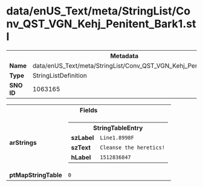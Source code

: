 <h1>data/enUS_Text/meta/StringList/Conv_QST_VGN_Kehj_Penitent_Bark1.stl</h1><table><tr><th colspan="100%">Metadata</th></tr><tr><td><b>Name</b></td><td>data/enUS_Text/meta/StringList/Conv_QST_VGN_Kehj_Penitent_Bark1.stl</td></tr><tr><td><b>Type</b></td><td>StringListDefinition</td></tr><tr><td><b>SNO ID</b></td><td>1063165</td></tr></table>

<table><tr><th colspan="100%">Fields</th></tr><tr><td><b>arStrings</b></td><td><table><tr><th colspan="100%">StringTableEntry</th></tr><tr><td><b>szLabel</b></td><td><code>Line1.8998F</code></td></tr><tr><td><b>szText</b></td><td><code>Cleanse the heretics!</code></td></tr><tr><td><b>hLabel</b></td><td><code>1512836847</code></td></tr></table>


</td></tr><tr><td><b>ptMapStringTable</b></td><td><code>0</code></td></tr></table>

